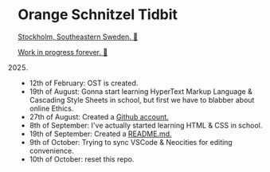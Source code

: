 # Orange Schnitzel Tidbit

[Stockholm, Southeastern Sweden. 🫎](https://open.spotify.com/artist/7GRrLcUxwtQLvOpO7OHO80#:~:text=Perth,%20Western%20Australia)

[Work in progress forever. 🧀](https://open.spotify.com/artist/7GRrLcUxwtQLvOpO7OHO80#:~:text=On%20tour%20forever)

2025.
- 12th of February: OST is created.
- 19th of August: Gonna start learning HyperText Markup Language & Cascading Style Sheets in school, but first we have to blabber about online Ethics.
- 27th of August: Created a [Github account.](https://github.com/divedconh287)
- 8th of September: I've actually started learning HTML & CSS in school.
- 19th of September: Created a [README.md.](https://github.com/divedconh287/OrangeSchnitzelTidbit)
- 9th of October: Trying to sync VSCode &amp; Neocities for editing convenience.
- 10th of October: reset this repo.
